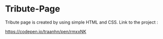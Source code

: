 # Tribute-Page
Tribute page is created by using simple HTML and CSS. 
Link to the project :

https://codepen.io/traanhn/pen/rmxxNK
